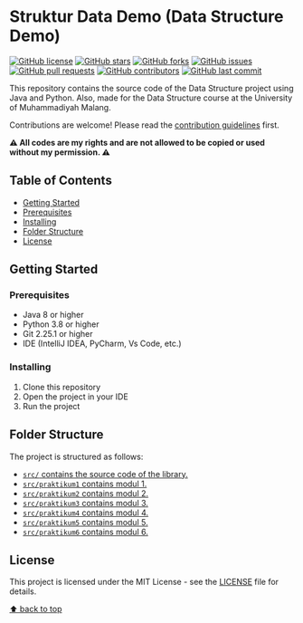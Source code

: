 ﻿# Struktur Data Demo (Data Structure Demo)

[![GitHub license](https://img.shields.io/github/license/rizkyhaksono/Struktur-Data-Demo)](https://github.com/rizkyhaksono/Struktur-Data-Demo/blob/main/LICENSE)
[![GitHub stars](https://img.shields.io/github/stars/rizkyhaksono/Struktur-Data-Demo)]()
[![GitHub forks](https://img.shields.io/github/forks/rizkyhaksono/Struktur-Data-Demo)]()
[![GitHub issues](https://img.shields.io/github/issues/rizkyhaksono/Struktur-Data-Demo)]()
[![GitHub pull requests](https://img.shields.io/github/issues-pr/rizkyhaksono/Struktur-Data-Demo)]()
[![GitHub contributors](https://img.shields.io/github/contributors/rizkyhaksono/Struktur-Data-Demo)]()
[![GitHub last commit](https://img.shields.io/github/last-commit/rizkyhaksono/Struktur-Data-Demo)]()

This repository contains the source code of the Data Structure project using Java and Python. Also, made for the Data Structure course at the University of Muhammadiyah Malang.

Contributions are welcome! Please read the [contribution guidelines](https://docs.github.com/en/communities/setting-up-your-project-for-healthy-contributions/setting-guidelines-for-repository-contributors) first.

<b>⚠️ All codes are my rights and are not allowed to be copied or used without my permission. ⚠️</b>

## Table of Contents

-   [Getting Started](#getting-started)
-   [Prerequisites](#prerequisites)
-   [Installing](#installing)
-   [Folder Structure](#folder-structure)
-   [License](#license)

## Getting Started

### Prerequisites

-   Java 8 or higher
-   Python 3.8 or higher
-   Git 2.25.1 or higher
-   IDE (IntelliJ IDEA, PyCharm, Vs Code, etc.)

### Installing

1. Clone this repository
2. Open the project in your IDE
3. Run the project

## Folder Structure

The project is structured as follows:

-   [`src/` contains the source code of the library.](https://github.com/rizkyhaksono/Struktur-Data-Demo/tree/main/src)
-   [`src/praktikum1` contains modul 1.](https://github.com/rizkyhaksono/Struktur-Data-Demo/tree/main/src/praktikum1)
-   [`src/praktikum2` contains modul 2.](https://github.com/rizkyhaksono/Struktur-Data-Demo/tree/main/src/praktikum2)
-   [`src/praktikum3` contains modul 3.](https://github.com/rizkyhaksono/Struktur-Data-Demo/tree/main/src/praktikum3)
-   [`src/praktikum4` contains modul 4.](https://github.com/rizkyhaksono/Struktur-Data-Demo/tree/main/src/praktikum4)
-   [`src/praktikum5` contains modul 5.](https://github.com/rizkyhaksono/Struktur-Data-Demo/tree/main/src/praktikum5)
-   [`src/praktikum6` contains modul 6.](https://github.com/rizkyhaksono/Struktur-Data-Demo/tree/main/src/praktikum6)

## License

This project is licensed under the MIT License - see the [LICENSE](https://github.com/rizkyhaksono/Struktur-Data-Demo/blob/main/LICENSE) file for details.

[⬆ back to top](#table-of-contents)

[//]: # "This README was generated with ❤️ by rizkyhaksono"
